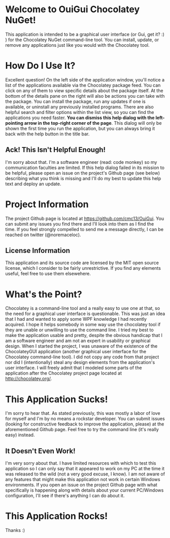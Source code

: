 # Welcome to OuiGui Chocolatey NuGet!

This application is intended to be a graphical user interface (or Gui, get it? :) ) for the Chocolatey NuGet command-line tool. You can install, update, or remove any applications just like you would with the Chocolatey tool.

# How Do I Use It?

Excellent question! On the left side of the application window, you'll notice a list of the applications available via the Chocolatey package feed. You can click on any of them to view specific details about the package itself. At the bottom of the details pane on the right will also be actions you can take with the package. You can install the package, run any updates if one is available, or uninstall any previously installed programs. There are also helpful search and filter options within the list view, so you can find the applications you need faster. **You can dismiss this help dialog with the left-pointing arrow in the top-right corner of the page**. This dialog will only be shown the first time you run the application, but you can always bring it back with the help button in the title bar.

## Ack! This Isn't Helpful Enough!

I'm sorry about that. I'm a software engineer (read: code monkey) so my communication faculties are limited. If this help dialog failed in its mission to be helpful, please open an issue on the project's Github page (see below) describing what you think is missing and I'll do my best to update this help text and deploy an update.

# Project Information

The project Github page is located at https://github.com/cmc13/OuiGui. You can submit any issues you find there and I'll look into them as I find the time. If you feel strongly compelled to send me a message directly, I can be reached on twitter (@noremaceloc).

## License Information

This application and its source code are licensed by the MIT open source license, which I consider to be fairly unrestrictive. If you find any elements useful, feel free to use them elsewehere.

# What's the Point?

Chocolatey is a command-line tool and a really easy to use one at that, so the need for a graphical user interface is questionable. This was just an idea that I had and wanted to apply some WPF knowledge I had recently acquired. I hope it helps somebody in some way use the chocolatey tool if they are unable or unwilling to use the command line. I tried my best to make the application usable and pretty, despite the obvious handicap that I am a software engineer and am not an expert in usability or graphical design. When I started the project, I was unaware of the existence of the ChocolateyGUI application (another graphical user interface for the Chocolatey command-line tool). I did not copy any code from that project nor did I (intentionally) steal any design elements from the application's user interface. I will freely admit that I modeled some parts of the application after the Chocolatey project page located at http://chocolatey.org/.

# This Application Sucks!

I'm sorry to hear that. As stated previously, this was mostly a labor of love for myself and I'm by no means a rockstar developer. You can submit issues (looking for constructive feedback to improve the application, please) at the aforementioned Github page. Feel free to try the command line (it's really easy) instead.

## It Doesn't Even Work!

I'm very sorry about that. I have limited resources with which to test this application so I can only say that it appeared to work on my PC at the time it was released to the wild (not a very good excuse, I know). I am not aware of any features that might make this application not work in certain Windows environments. If you open an issue on the project Github page with what specifically is happening along with details about your current PC/Windows configuration, I'll see if there's anything I can do about it.

# This Application Rocks!

Thanks :)